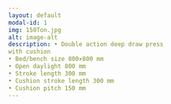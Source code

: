 ```yaml
---
layout: default
modal-id: 1
img: 150Ton.jpg
alt: image-alt
description: • Double action deep draw press
with cushion
• Bed/bench size 800×800 mm
• Open daylight 800 mm
• Stroke length 300 mm
• Cushion stroke length 300 mm
• Cushion pitch 150 mm
---
```

